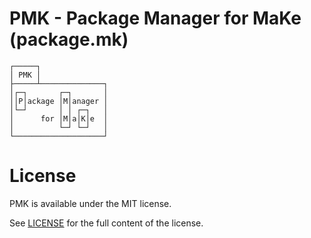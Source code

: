 # PMK - Package Manager for MaKe (package.mk)

    ┌─────┐
    │ PMK │
    ├─────┴──────────────┐
    │┌─┐       ┌─┐       │
    ││P│ackage │M│anager │
    │└─┘       │ │ ┌─┐   │
    │      for │M│a│K│e  │
    │          └─┘ └─┘   │
    └────────────────────┘

# License

PMK is available under the MIT license.

See [LICENSE](LICENSE) for the full content of the license.
